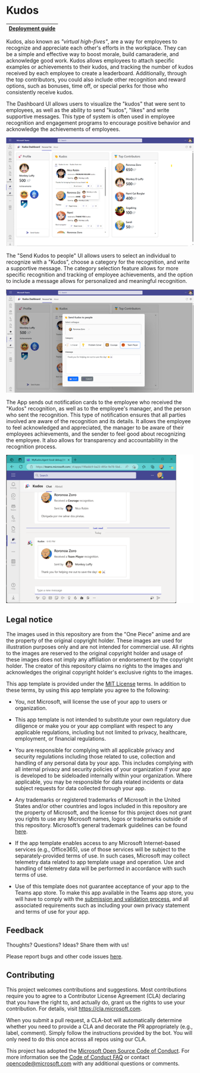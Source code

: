 # Kudos

[Deployment guide](https://github.com/luishdemetrio/MyKudosDashboard/wiki)   |
| ----  |

Kudos, also known as *"virtual high-fives"*, are a way for employees to recognize and appreciate each other's efforts in the workplace. They can be a simple and effective way to boost morale, build camaraderie, and acknowledge good work. Kudos allows employees to attach specific examples or achievements to their kudos, and tracking the number of kudos received by each employee to create a leaderboard. Additionally, through the top contributors, you could also include other recognition and reward options, such as bonuses, time off, or special perks for those who consistently receive kudos.

The Dashboard UI allows users to visualize the "kudos" that were sent to employees, as well as the ability to send "kudos", "likes" and write supportive messages. This type of system is often used in employee recognition and engagement programs to encourage positive behavior and acknowledge the achievements of employees.

![](images/dashboard.png)

The "Send Kudos to people" UI allows users to select an individual to recognize with a "Kudos", choose a category for the recognition, and write a supportive message. The category selection feature allows for more specific recognition and tracking of employee achievements, and the option to include a message allows for personalized and meaningful recognition.

![](images/sendkudos.png)

The App sends out notification cards to the employee who received the "Kudos" recognition, as well as to the employee's manager, and the person who sent the recognition. This type of notification ensures that all parties involved are aware of the recognition and its details. It allows the employee to feel acknowledged and appreciated, the manager to be aware of their employees achievements, and the sender to feel good about recognizing the employee. It also allows for transparency and accountability in the recognition process.

![](images/kudosnotification.png)

## Legal notice

The images used in this repository are from the "One Piece" anime and are the property of the original copyright holder. These images are used for illustration purposes only and are not intended for commercial use. All rights to the images are reserved to the original copyright holder and usage of these images does not imply any affiliation or endorsement by the copyright holder. The creator of this repository claims no rights to the images and acknowledges the original copyright holder's exclusive rights to the images.

This app template is provided under the [MIT License](https://github.com/OfficeDev/OfficeDev/microsoft-teams-stickers-app/blob/master/LICENSE) terms.  In addition to these terms, by using this app template you agree to the following:

- You, not Microsoft, will license the use of your app to users or organization. 

- This app template is not intended to substitute your own regulatory due diligence or make you or your app compliant with respect to any applicable regulations, including but not limited to privacy, healthcare, employment, or financial regulations.

- You are responsible for complying with all applicable privacy and security regulations including those related to use, collection and handling of any personal data by your app. This includes complying with all internal privacy and security policies of your organization if your app is developed to be sideloaded internally within your organization. Where applicable, you may be responsible for data related incidents or data subject requests for data collected through your app.

- Any trademarks or registered trademarks of Microsoft in the United States and/or other countries and logos included in this repository are the property of Microsoft, and the license for this project does not grant you rights to use any Microsoft names, logos or trademarks outside of this repository. Microsoft’s general trademark guidelines can be found [here](https://www.microsoft.com/en-us/legal/intellectualproperty/trademarks/usage/general.aspx).

- If the app template enables access to any Microsoft Internet-based services (e.g., Office365), use of those services will be subject to the separately-provided terms of use. In such cases, Microsoft may collect telemetry data related to app template usage and operation. Use and handling of telemetry data will be performed in accordance with such terms of use.

- Use of this template does not guarantee acceptance of your app to the Teams app store. To make this app available in the Teams app store, you will have to comply with the [submission and validation process](https://docs.microsoft.com/en-us/microsoftteams/platform/concepts/deploy-and-publish/appsource/publish), and all associated requirements such as including your own privacy statement and terms of use for your app.

## Feedback

Thoughts? Questions? Ideas? Share them with us!

Please report bugs and other code issues [here](https://github.com/luishdemetrio/MyApprovalsHub/issues/new).

## Contributing

This project welcomes contributions and suggestions.  Most contributions require you to agree to a
Contributor License Agreement (CLA) declaring that you have the right to, and actually do, grant us
the rights to use your contribution. For details, visit https://cla.microsoft.com.

When you submit a pull request, a CLA-bot will automatically determine whether you need to provide
a CLA and decorate the PR appropriately (e.g., label, comment). Simply follow the instructions
provided by the bot. You will only need to do this once across all repos using our CLA.

This project has adopted the [Microsoft Open Source Code of Conduct](https://opensource.microsoft.com/codeofconduct/).
For more information see the [Code of Conduct FAQ](https://opensource.microsoft.com/codeofconduct/faq/) or
contact [opencode@microsoft.com](mailto:opencode@microsoft.com) with any additional questions or comments.